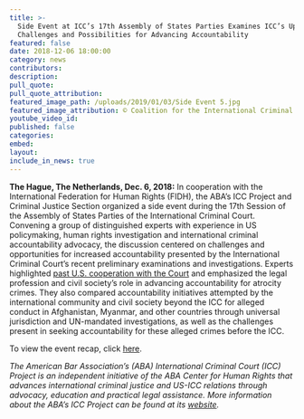```yaml
---
title: >-
  Side Event at ICC’s 17th Assembly of States Parties Examines ICC’s Upcoming
  Challenges and Possibilities for Advancing Accountability
featured: false
date: 2018-12-06 18:00:00
category: news
contributors:
description:
pull_quote:
pull_quote_attribution:
featured_image_path: /uploads/2019/01/03/Side Event 5.jpg
featured_image_attribution: © Coalition for the International Criminal Court/Syd Boyd (CC by-ND-NC-2.0)
youtube_video_id:
published: false
categories:
embed:
layout:
include_in_news: true
---
```


**The Hague, The Netherlands, Dec. 6, 2018:** In cooperation with the International Federation for Human Rights (FIDH), the ABA’s ICC Project and Criminal Justice Section organized a side event during the 17th Session of the Assembly of States Parties of the International Criminal Court. Convening a group of distinguished experts with experience in US policymaking, human rights investigation and international criminal accountability advocacy, the discussion centered on challenges and opportunities for increased accountability presented by the International Criminal Court’s recent preliminary examinations and investigations. Experts highlighted [past U.S. cooperation with the Court](https://www.aba-icc.org/about-the-icc/the-us-icc-relationship/) and emphasized the legal profession and civil society’s role in advancing accountability for atrocity crimes. They also compared accountability initiatives attempted by the international community and civil society beyond the ICC for alleged conduct in Afghanistan, Myanmar, and other countries through universal jurisdiction and UN-mandated investigations, as well as the challenges present in seeking accountability for these alleged crimes before the ICC.

To view the event recap, click [here](https://www.international-criminal-justice-today.org/events/challenges-and-prospects-on-the-iccs-horizon-afghanistan-myanmar-more/).

*The American Bar Association’s (ABA) International Criminal Court (ICC) Project is an independent initiative of the ABA Center for Human Rights that advances international criminal justice and US-ICC relations through advocacy, education and practical legal assistance. More information about the ABA’s ICC Project can be found at its* [*website*](http://www.aba-icc.org/)*.*